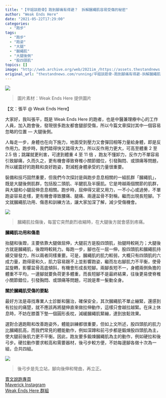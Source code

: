 ```yaml
---
title: "【平姐談筋骨】跑到腳痛有得避？　拆解膕繩肌容易受傷的秘密"
author: "Weak Ends Here"
date: "2021-05-22T17:29:00"
categories:
  - "跑步"
tags:
  - "跑步"
  - "跑姿"
  - "大腿"
  - "膕繩肌"
  - "大腿後側"
  - "股四頭肌"
topics: []
image: "http://web.archive.org/web/2021im_/https://assets.thestandnews.com/media/photos/0_LnU6N.png"
original_url: "thestandnews.com/running/平姐談筋骨-跑到腳痛有得避-拆解膕繩肌容易受傷的秘密"
---
```

![](http://web.archive.org/web/2021im_/https://assets.thestandnews.com/media/photos/0_LnU6N.png)
> 圖片素材：Weak Ends Here 提供圖片

【文：張平 @ Weak Ends Here】

大家好，我叫張平，既是 Weak Ends Here 的跑者，也是中醫兼理療中心的工作人員，加入跑會後，發現很多跑友都會腿部受傷，所以今篇文章探討其中一個容易忽略的位置 — 大腿後側。

人每走一步，身體也在向下施力，地面受到壓力又會彈回相等力量給身體，即是反作用力。跑步時，我們踏得快又踏得大力，所以反作用力更大，可高至體重 2 至 2.5 倍；跳躍就更利害，可達到體重 4 至 11 倍 ，跑友不懂卸力，反作力不單容易引致腳痛，久而久之，更有機會導致脊椎小關節錯位，引發胸悶、或頭痛等問題，所以緩震好的跑鞋和良好跑姿，對減輕身體承受的力量很重要。

裝備和技巧固然重要，但我們今次探討是與跑步息息相關的一組肌群「膕繩肌」，既是大腿後側肌群，包括股二頭肌、半腱肌及半膜肌。它是垮越兩個關節的肌群，與大腿和小腿屈伸息息相關。跑步時，屈伸得又密又用力，一不小心或過勞，不單跑姿容易走樣，更有機會導致腰痛、腿痛、兩邊盆骨不對稱，繼而出現長短腳。下文就膕繩肌功用、傷患和訓練方法，讓大家加深了解，減少受傷機會。

![](http://web.archive.org/web/2021im_/https://assets.thestandnews.com/media/photos/189211373_68hVf.jpg)
> 膕繩肌拉傷後，每當它突然劇烈收縮時，在大腿後方就會感到疼痛。

**膕繩肌功用和傷患**

抬腿和後蹬，主要依靠大腿做屈伸，大腿前方是股四頭肌，抬腿時較耗力；大腿後方就是膕繩肌，後蹬時較耗力。每跑一步，腳也在一屈一伸，股四頭肌和膕繩肌持續交替發力，所以兩者同樣重要。可是，膕繩肌的肌力較弱，大概只有四頭肌的六成力量，跑得密和久，肌力容易跟不上並影響跑姿，繼而左右腳肌力不平衡，使骨盆旋轉，影響盆骨高底傾斜，有機會形成長短腳。兩腳長短不一，身體兩側負擔的體重不平均，一邊腳就要負荷更多體重，而長短腳不是最終結果，往後更易使脊椎小關節錯位，引發胸悶、或頭痛等問題，可說是牽一髮動全身。

**關於膕繩肌受傷的要點**

最好方法是尋找專業人士診斷和醫治，確保安全，其次膕繩肌不單止繃緊，還感到有拉扯的痛楚，就不應該再將腿伸直來做拉伸動作，這樣只會越拉越緊。在床上休息時，不妨在膝蓋下墊一個圓形長枕，減緩膕繩肌緊繃，達到放鬆效果。

選對合適跑鞋和改善跑姿外，體能訓練都很重要，但如上文所述，股四頭肌的肌力比膕繩肌高，而我們常見的體能動作，例如深蹲和前弓步都是鍛煉股四頭肌為主，使大腿前後肌力更不平衡。因此，跑友要多鍛煉膕繩肌為主的動作，例如硬拉和後弓步。硬拉動作要求較高和需要器材，後弓步較方便，不妨每邊腳各做十次為一組，合共四組。

![](http://web.archive.org/web/2021im_/https://assets.thestandnews.com/media/photos/188587589_GdM7q.jpg)
> 後弓步是先立站，腳向後伸和彎曲，再立正。

[賣文說跑專頁](http://web.archive.org/web/20211229133044/https://www.facebook.com/1841803306084163/)  
[Maverick Instagram](http://web.archive.org/web/20211229133044/https://www.instagram.com/maverick_au/)  
[Weak Ends Here 群組](http://web.archive.org/web/20211229133044/https://www.facebook.com/groups/498772610150499/)